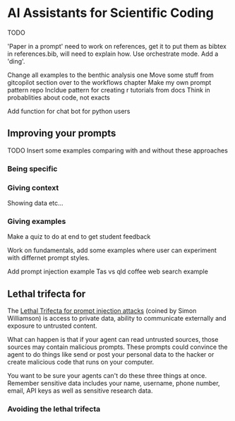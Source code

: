 # AI Assistants for Scientific Coding

TODO

'Paper in a prompt' need to work on references, get it to put them as bibtex in references.bib, will need to explain how. 
Use orchestrate mode. 
Add a 'ding'. 

Change all examples to the benthic analysis one
Move some stuff from gitcopilot section over to the workflows chapter
Make my own prompt pattern repo
Incldue pattern for creating r tutorials from docs
Think in probablities about code, not exacts

Add function for chat bot for python users

## Improving your prompts

TODO Insert some examples comparing with and without these approaches

### Being specific

### Giving context

Showing data etc... 

### Giving examples 

Make a quiz to do at end to get student feedback

Work on fundamentals, add some examples where user can experiment with differnet prompt styles. 

Add prompt injection example
Tas vs qld coffee
web search example

## Lethal trifecta for 

The [Lethal Trifecta for prompt injection attacks](https://simonwillison.net/2025/Aug/9/bay-area-ai/) (coined by Simon Williamson) is access to private data, ability to communicate externally and exposure to untrusted content. 

What can happen is that if your agent can read untrusted sources, those sources may contain malicious prompts. These prompts could convince the agent to do things like send or post your personal data to the hacker or create malicious code that runs on your computer. 

You want to be sure your agents can't do these three things at once. Remember sensitive data includes your name, username, phone number, email, API keys as well as sensitive research data. 

### Avoiding the lethal trifecta 

